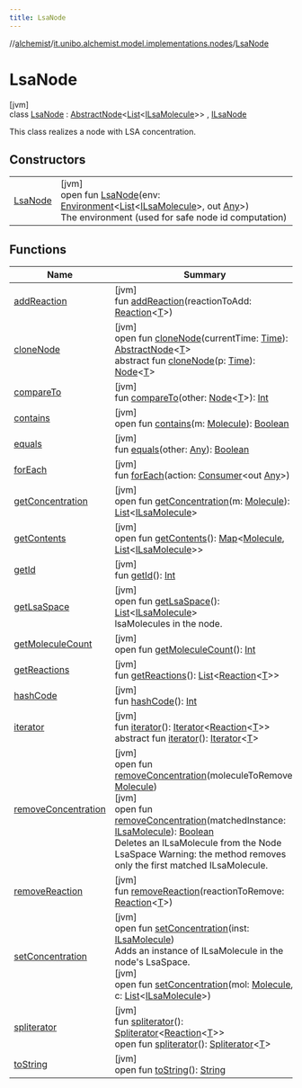 ```yaml
---
title: LsaNode
---
```

//[alchemist](../../../index.html)/[it.unibo.alchemist.model.implementations.nodes](../index.html)/[LsaNode](index.html)



# LsaNode



[jvm]\
class [LsaNode](index.html) : [AbstractNode](../-abstract-node/index.html)<[List](https://docs.oracle.com/javase/8/docs/api/java/util/List.html)<[ILsaMolecule](../../it.unibo.alchemist.model.interfaces/-i-lsa-molecule/index.html)>> , [ILsaNode](../../it.unibo.alchemist.model.interfaces/-i-lsa-node/index.html)

This class realizes a node with LSA concentration.



## Constructors


| | |
|---|---|
| [LsaNode](-lsa-node.html) | [jvm]<br>open fun [LsaNode](-lsa-node.html)(env: [Environment](../../it.unibo.alchemist.model.interfaces/-environment/index.html)<[List](https://docs.oracle.com/javase/8/docs/api/java/util/List.html)<[ILsaMolecule](../../it.unibo.alchemist.model.interfaces/-i-lsa-molecule/index.html)>, out [Any](https://kotlinlang.org/api/latest/jvm/stdlib/kotlin/-any/index.html)>)<br>The environment (used for safe node id computation) |


## Functions


| Name | Summary |
|---|---|
| [addReaction](../-abstract-node/add-reaction.html) | [jvm]<br>fun [addReaction](../-abstract-node/add-reaction.html)(reactionToAdd: [Reaction](../../it.unibo.alchemist.model.interfaces/-reaction/index.html)<[T](../../it.unibo.alchemist.model.implementations.conditions/-abstract-condition/index.html)>) |
| [cloneNode](../-abstract-node/clone-node.html) | [jvm]<br>open fun [cloneNode](../-abstract-node/clone-node.html)(currentTime: [Time](../../it.unibo.alchemist.model.interfaces/-time/index.html)): [AbstractNode](../-abstract-node/index.html)<[T](../../it.unibo.alchemist.model.implementations.conditions/-abstract-condition/index.html)><br>abstract fun [cloneNode](../../it.unibo.alchemist.model.interfaces/-node/clone-node.html)(p: [Time](../../it.unibo.alchemist.model.interfaces/-time/index.html)): [Node](../../it.unibo.alchemist.model.interfaces/-node/index.html)<[T](../../it.unibo.alchemist.model.implementations.conditions/-abstract-condition/index.html)> |
| [compareTo](../-abstract-node/compare-to.html) | [jvm]<br>fun [compareTo](../-abstract-node/compare-to.html)(other: [Node](../../it.unibo.alchemist.model.interfaces/-node/index.html)<[T](../../it.unibo.alchemist.model.implementations.conditions/-abstract-condition/index.html)>): [Int](https://kotlinlang.org/api/latest/jvm/stdlib/kotlin/-int/index.html) |
| [contains](contains.html) | [jvm]<br>open fun [contains](contains.html)(m: [Molecule](../../it.unibo.alchemist.model.interfaces/-molecule/index.html)): [Boolean](https://kotlinlang.org/api/latest/jvm/stdlib/kotlin/-boolean/index.html) |
| [equals](../-abstract-node/equals.html) | [jvm]<br>fun [equals](../-abstract-node/equals.html)(other: [Any](https://kotlinlang.org/api/latest/jvm/stdlib/kotlin/-any/index.html)): [Boolean](https://kotlinlang.org/api/latest/jvm/stdlib/kotlin/-boolean/index.html) |
| [forEach](../-abstract-node/for-each.html) | [jvm]<br>fun [forEach](../-abstract-node/for-each.html)(action: [Consumer](https://docs.oracle.com/javase/8/docs/api/java/util/function/Consumer.html)<out [Any](https://kotlinlang.org/api/latest/jvm/stdlib/kotlin/-any/index.html)>) |
| [getConcentration](get-concentration.html) | [jvm]<br>open fun [getConcentration](get-concentration.html)(m: [Molecule](../../it.unibo.alchemist.model.interfaces/-molecule/index.html)): [List](https://docs.oracle.com/javase/8/docs/api/java/util/List.html)<[ILsaMolecule](../../it.unibo.alchemist.model.interfaces/-i-lsa-molecule/index.html)> |
| [getContents](get-contents.html) | [jvm]<br>open fun [getContents](get-contents.html)(): [Map](https://docs.oracle.com/javase/8/docs/api/java/util/Map.html)<[Molecule](../../it.unibo.alchemist.model.interfaces/-molecule/index.html), [List](https://docs.oracle.com/javase/8/docs/api/java/util/List.html)<[ILsaMolecule](../../it.unibo.alchemist.model.interfaces/-i-lsa-molecule/index.html)>> |
| [getId](../-homogeneous-physical-pedestrian2-d/index.html#2063123767%2FFunctions%2F-134779887) | [jvm]<br>fun [getId](../-homogeneous-physical-pedestrian2-d/index.html#2063123767%2FFunctions%2F-134779887)(): [Int](https://kotlinlang.org/api/latest/jvm/stdlib/kotlin/-int/index.html) |
| [getLsaSpace](get-lsa-space.html) | [jvm]<br>open fun [getLsaSpace](get-lsa-space.html)(): [List](https://docs.oracle.com/javase/8/docs/api/java/util/List.html)<[ILsaMolecule](../../it.unibo.alchemist.model.interfaces/-i-lsa-molecule/index.html)><br>lsaMolecules in the node. |
| [getMoleculeCount](get-molecule-count.html) | [jvm]<br>open fun [getMoleculeCount](get-molecule-count.html)(): [Int](https://kotlinlang.org/api/latest/jvm/stdlib/kotlin/-int/index.html) |
| [getReactions](../-homogeneous-physical-pedestrian2-d/index.html#-301186114%2FFunctions%2F-134779887) | [jvm]<br>fun [getReactions](../-homogeneous-physical-pedestrian2-d/index.html#-301186114%2FFunctions%2F-134779887)(): [List](https://docs.oracle.com/javase/8/docs/api/java/util/List.html)<[Reaction](../../it.unibo.alchemist.model.interfaces/-reaction/index.html)<[T](../../it.unibo.alchemist.model.implementations.conditions/-abstract-condition/index.html)>> |
| [hashCode](../-abstract-node/hash-code.html) | [jvm]<br>fun [hashCode](../-abstract-node/hash-code.html)(): [Int](https://kotlinlang.org/api/latest/jvm/stdlib/kotlin/-int/index.html) |
| [iterator](../-abstract-node/iterator.html) | [jvm]<br>fun [iterator](../-abstract-node/iterator.html)(): [Iterator](https://docs.oracle.com/javase/8/docs/api/java/util/Iterator.html)<[Reaction](../../it.unibo.alchemist.model.interfaces/-reaction/index.html)<[T](../../it.unibo.alchemist.model.implementations.conditions/-abstract-condition/index.html)>><br>abstract fun [iterator](../../it.unibo.alchemist.loader.variables/-arbitrary-variable/index.html#-1606146105%2FFunctions%2F-134779887)(): [Iterator](https://docs.oracle.com/javase/8/docs/api/java/util/Iterator.html)<[T](../../it.unibo.alchemist.model.implementations.conditions/-abstract-condition/index.html)> |
| [removeConcentration](../-abstract-node/remove-concentration.html) | [jvm]<br>open fun [removeConcentration](../-abstract-node/remove-concentration.html)(moleculeToRemove: [Molecule](../../it.unibo.alchemist.model.interfaces/-molecule/index.html))<br>[jvm]<br>open fun [removeConcentration](remove-concentration.html)(matchedInstance: [ILsaMolecule](../../it.unibo.alchemist.model.interfaces/-i-lsa-molecule/index.html)): [Boolean](https://kotlinlang.org/api/latest/jvm/stdlib/kotlin/-boolean/index.html)<br>Deletes an ILsaMolecule from the Node LsaSpace Warning: the method removes only the first matched ILsaMolecule. |
| [removeReaction](../-abstract-node/remove-reaction.html) | [jvm]<br>fun [removeReaction](../-abstract-node/remove-reaction.html)(reactionToRemove: [Reaction](../../it.unibo.alchemist.model.interfaces/-reaction/index.html)<[T](../../it.unibo.alchemist.model.implementations.conditions/-abstract-condition/index.html)>) |
| [setConcentration](set-concentration.html) | [jvm]<br>open fun [setConcentration](set-concentration.html)(inst: [ILsaMolecule](../../it.unibo.alchemist.model.interfaces/-i-lsa-molecule/index.html))<br>Adds an instance of ILsaMolecule in the node's LsaSpace.<br>[jvm]<br>open fun [setConcentration](set-concentration.html)(mol: [Molecule](../../it.unibo.alchemist.model.interfaces/-molecule/index.html), c: [List](https://docs.oracle.com/javase/8/docs/api/java/util/List.html)<[ILsaMolecule](../../it.unibo.alchemist.model.interfaces/-i-lsa-molecule/index.html)>) |
| [spliterator](../-abstract-node/spliterator.html) | [jvm]<br>fun [spliterator](../-abstract-node/spliterator.html)(): [Spliterator](https://docs.oracle.com/javase/8/docs/api/java/util/Spliterator.html)<[Reaction](../../it.unibo.alchemist.model.interfaces/-reaction/index.html)<[T](../../it.unibo.alchemist.model.implementations.conditions/-abstract-condition/index.html)>><br>open fun [spliterator](../../it.unibo.alchemist.expressions.implementations/-list-tree-node/index.html#-677603448%2FFunctions%2F-134779887)(): [Spliterator](https://docs.oracle.com/javase/8/docs/api/java/util/Spliterator.html)<[T](../../it.unibo.alchemist.model.implementations.conditions/-abstract-condition/index.html)> |
| [toString](to-string.html) | [jvm]<br>open fun [toString](to-string.html)(): [String](https://docs.oracle.com/javase/8/docs/api/java/lang/String.html) |

